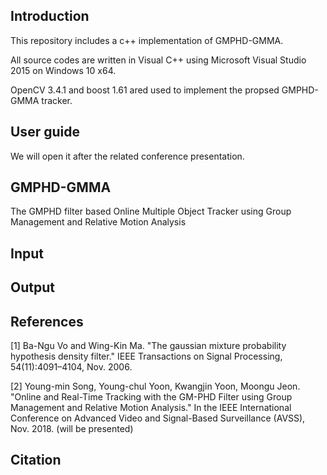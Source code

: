 ## Introduction
This repository includes a c++ implementation of GMPHD-GMMA.

All source codes are written in Visual C++ using Microsoft Visual Studio 2015 on Windows 10 x64.

OpenCV 3.4.1 and boost 1.61 ared used to implement the propsed GMPHD-GMMA tracker.

## User guide
We will open it after the related conference presentation.

## GMPHD-GMMA
The GMPHD filter based Online Multiple Object Tracker using Group Management and Relative Motion Analysis

## Input

## Output

## References
[1] Ba-Ngu Vo and Wing-Kin Ma. "The gaussian mixture probability hypothesis density filter." IEEE Transactions on Signal Processing, 54(11):4091–4104, Nov. 2006.

[2] Young-min Song, Young-chul Yoon, Kwangjin Yoon, Moongu Jeon. "Online and Real-Time Tracking with the GM-PHD Filter
using Group Management and Relative Motion Analysis." In the IEEE International Conference on Advanced Video and Signal-Based Surveillance (AVSS), Nov. 2018. (will be presented) 

## Citation
